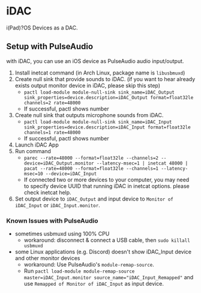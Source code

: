 # iDAC

i(Pad)?OS Devices as a DAC.

## Setup with PulseAudio

with iDAC, you can use an iOS device as PulseAudio audio input/output.

1. Install inetcat command (in Arch Linux, package name is `libusbmuxd`)
1. Create null sink that provide sounds to iDAC. (if you want to hear already exists output monitor device in iDAC, please skip this step)
    - `pactl load-module module-null-sink sink_name=iDAC_Output sink_properties=device.description=iDAC_Output format=float32le channels=2 rate=48000`
    - If successful, pactl shows number
1. Create null sink that outputs microphone sounds from iDAC.
    - `pactl load-module module-null-sink sink_name=iDAC_Input sink_properties=device.description=iDAC_Input format=float32le channels=1 rate=48000`
    - If successful, pactl shows number
1. Launch iDAC App
1. Run command
    - `parec --rate=48000 --format=float32le --channels=2 --device=iDAC_Output.monitor --latency-msec=1 | inetcat 48000 | pacat --rate=48000 --format=float32le --channels=1 --latency-msec=10 --device=iDAC_Input`
    - If connected two or more devices to your computer, you may need to specify device UUID that running iDAC in inetcat options. please check inetcat help.
1. Set output device to `iDAC_Output` and input device to `Monitor of iDAC_Input` or `iDAC_Input.monitor`.

### Known Issues with PulseAudio

- sometimes usbmuxd using 100% CPU
    - workaround: disconnect & connect a USB cable, then `sudo killall usbmuxd`
- some Linux applications (e.g. Discord) doesn't show iDAC_Input device and other monitor devices
    - workaround: Use PulseAudio's `module-remap-source`.
    - Run `pactl load-module module-remap-source master=iDAC_Input.monitor source_name="iDAC_Input_Remapped"` and use `Remapped of Monitor of iDAC_Input` as input device.
